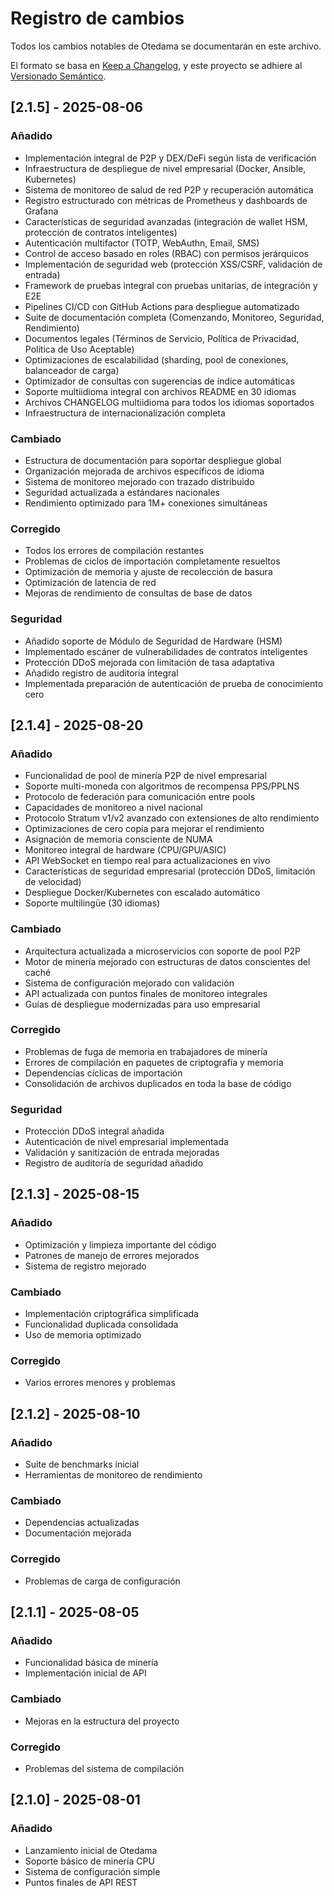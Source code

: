 # Registro de cambios

Todos los cambios notables de Otedama se documentarán en este archivo.

El formato se basa en [Keep a Changelog](https://keepachangelog.com/es-ES/1.0.0/),
y este proyecto se adhiere al [Versionado Semántico](https://semver.org/lang/es/).

## [2.1.5] - 2025-08-06

### Añadido
- Implementación integral de P2P y DEX/DeFi según lista de verificación
- Infraestructura de despliegue de nivel empresarial (Docker, Ansible, Kubernetes)
- Sistema de monitoreo de salud de red P2P y recuperación automática
- Registro estructurado con métricas de Prometheus y dashboards de Grafana
- Características de seguridad avanzadas (integración de wallet HSM, protección de contratos inteligentes)
- Autenticación multifactor (TOTP, WebAuthn, Email, SMS)
- Control de acceso basado en roles (RBAC) con permisos jerárquicos
- Implementación de seguridad web (protección XSS/CSRF, validación de entrada)
- Framework de pruebas integral con pruebas unitarias, de integración y E2E
- Pipelines CI/CD con GitHub Actions para despliegue automatizado
- Suite de documentación completa (Comenzando, Monitoreo, Seguridad, Rendimiento)
- Documentos legales (Términos de Servicio, Política de Privacidad, Política de Uso Aceptable)
- Optimizaciones de escalabilidad (sharding, pool de conexiones, balanceador de carga)
- Optimizador de consultas con sugerencias de índice automáticas
- Soporte multiidioma integral con archivos README en 30 idiomas
- Archivos CHANGELOG multiidioma para todos los idiomas soportados
- Infraestructura de internacionalización completa

### Cambiado
- Estructura de documentación para soportar despliegue global
- Organización mejorada de archivos específicos de idioma
- Sistema de monitoreo mejorado con trazado distribuido
- Seguridad actualizada a estándares nacionales
- Rendimiento optimizado para 1M+ conexiones simultáneas

### Corregido
- Todos los errores de compilación restantes
- Problemas de ciclos de importación completamente resueltos
- Optimización de memoria y ajuste de recolección de basura
- Optimización de latencia de red
- Mejoras de rendimiento de consultas de base de datos

### Seguridad
- Añadido soporte de Módulo de Seguridad de Hardware (HSM)
- Implementado escáner de vulnerabilidades de contratos inteligentes
- Protección DDoS mejorada con limitación de tasa adaptativa
- Añadido registro de auditoría integral
- Implementada preparación de autenticación de prueba de conocimiento cero

## [2.1.4] - 2025-08-20

### Añadido
- Funcionalidad de pool de minería P2P de nivel empresarial
- Soporte multi-moneda con algoritmos de recompensa PPS/PPLNS
- Protocolo de federación para comunicación entre pools
- Capacidades de monitoreo a nivel nacional
- Protocolo Stratum v1/v2 avanzado con extensiones de alto rendimiento
- Optimizaciones de cero copia para mejorar el rendimiento
- Asignación de memoria consciente de NUMA
- Monitoreo integral de hardware (CPU/GPU/ASIC)
- API WebSocket en tiempo real para actualizaciones en vivo
- Características de seguridad empresarial (protección DDoS, limitación de velocidad)
- Despliegue Docker/Kubernetes con escalado automático
- Soporte multilingüe (30 idiomas)

### Cambiado
- Arquitectura actualizada a microservicios con soporte de pool P2P
- Motor de minería mejorado con estructuras de datos conscientes del caché
- Sistema de configuración mejorado con validación
- API actualizada con puntos finales de monitoreo integrales
- Guías de despliegue modernizadas para uso empresarial

### Corregido
- Problemas de fuga de memoria en trabajadores de minería
- Errores de compilación en paquetes de criptografía y memoria
- Dependencias cíclicas de importación
- Consolidación de archivos duplicados en toda la base de código

### Seguridad
- Protección DDoS integral añadida
- Autenticación de nivel empresarial implementada
- Validación y sanitización de entrada mejoradas
- Registro de auditoría de seguridad añadido

## [2.1.3] - 2025-08-15

### Añadido
- Optimización y limpieza importante del código
- Patrones de manejo de errores mejorados
- Sistema de registro mejorado

### Cambiado
- Implementación criptográfica simplificada
- Funcionalidad duplicada consolidada
- Uso de memoria optimizado

### Corregido
- Varios errores menores y problemas

## [2.1.2] - 2025-08-10

### Añadido
- Suite de benchmarks inicial
- Herramientas de monitoreo de rendimiento

### Cambiado
- Dependencias actualizadas
- Documentación mejorada

### Corregido
- Problemas de carga de configuración

## [2.1.1] - 2025-08-05

### Añadido
- Funcionalidad básica de minería
- Implementación inicial de API

### Cambiado
- Mejoras en la estructura del proyecto

### Corregido
- Problemas del sistema de compilación

## [2.1.0] - 2025-08-01

### Añadido
- Lanzamiento inicial de Otedama
- Soporte básico de minería CPU
- Sistema de configuración simple
- Puntos finales de API REST